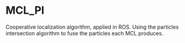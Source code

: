 # MCL_PI
Cooperative localization algorithm, applied in ROS. Using the particles intersection algorithm to fuse the particles each MCL produces.
